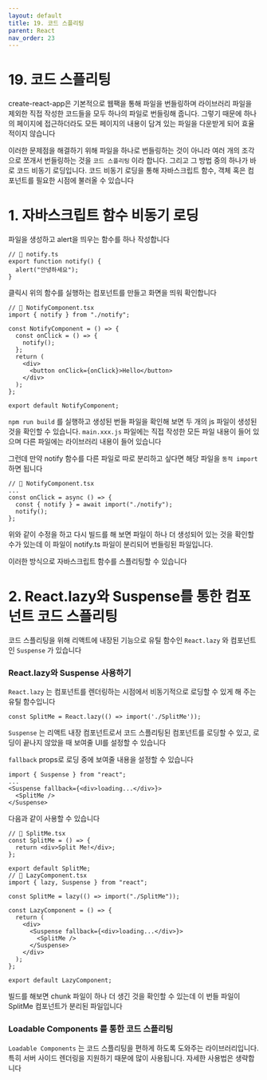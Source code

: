 ```yaml
---
layout: default
title: 19. 코드 스플리팅
parent: React
nav_order: 23
---
```


# 19. 코드 스플리팅

create-react-app은 기본적으로 웹팩을 통해 파일을 번들링하며 라이브러리 파일을 제외한 직접 작성한 코드들을 모두 하나의 파일로 번들링해 줍니다. 그렇기 때문에 하나의 페이지에 접근하더라도 모든 페이지의 내용이 담겨 있는 파일을 다운받게 되어 효율적이지 않습니다

이러한 문제점을 해결하기 위해 파일을 하나로 번들링하는 것이 아니라 여러 개의 조각으로 쪼개서 번들링하는 것을 `코드 스플리팅` 이라 합니다. 그리고 그 방법 중의 하나가 바로 코드 비동기 로딩입니다. 코드 비동기 로딩을 통해 자바스크립트 함수, 객체 혹은 컴포넌트를 필요한 시점에 불러올 수 있습니다

# 1. 자바스크립트 함수 비동기 로딩

파일을 생성하고 alert을 띄우는 함수를 하나 작성합니다

```tsx
// 📁 notify.ts
export function notify() {
  alert("안녕하세요");
}
```

클릭시 위의 함수를 실행하는 컴포넌트를 만들고 화면을 띄워 확인합니다

```tsx
// 📁 NotifyComponent.tsx
import { notify } from "./notify";

const NotifyComponent = () => {
  const onClick = () => {
    notify();
  };
  return (
    <div>
      <button onClick={onClick}>Hello</button>
    </div>
  );
};

export default NotifyComponent;
```

`npm run build` 를 실행하고 생성된 번들 파일을 확인해 보면 두 개의 js 파일이 생성된 것을 확인할 수 있습니다. `main.xxx.js` 파일에는 직접 작성한 모든 파일 내용이 들어 있으며 다른 파일에는 라이브러리 내용이 들어 있습니다

그런데 만약 notify 함수를 다른 파일로 따로 분리하고 싶다면 해당 파일을 `동적 import` 하면 됩니다

```tsx
// 📁 NotifyComponent.tsx
...
const onClick = async () => {
  const { notify } = await import("./notify");
  notify();
};
```

위와 같이 수정을 하고 다시 빌드를 해 보면 파일이 하나 더 생성되어 있는 것을 확인할 수가 있는데 이 파일이 notify.ts 파일이 분리되어 번들링된 파일입니다.

이러한 방식으로 자바스크립트 함수를 스플리팅할 수 있습니다

# 2. React.lazy와 Suspense를 통한 컴포넌트 코드 스플리팅

코드 스플리팅을 위해 리액트에 내장된 기능으로 유틸 함수인 `React.lazy` 와 컴포넌트인 `Suspense` 가 있습니다

### React.lazy와 Suspense 사용하기

`React.lazy` 는 컴포넌트를 렌더링하는 시점에서 비동기적으로 로딩할 수 있게 해 주는 유틸 함수입니다

```tsx
const SplitMe = React.lazy(() => import('./SplitMe'));
```

`Suspense` 는 리액트 내장 컴포넌트로서 코드 스플리팅된 컴포넌트를 로딩할 수 있고, 로딩이 끝나지 않았을 때 보여줄 UI를 설정할 수 있습니다

`fallback` props로 로딩 중에 보여줄 내용을 설정할 수 있습니다

```tsx
import { Suspense } from "react";
...
<Suspense fallback={<div>loading...</div>}>
  <SplitMe />
</Suspense>
```

다음과 같이 사용할 수 있습니다

```tsx
// 📁 SplitMe.tsx
const SplitMe = () => {
  return <div>Split Me!</div>;
};

export default SplitMe;
// 📁 LazyComponent.tsx
import { lazy, Suspense } from "react";

const SplitMe = lazy(() => import("./SplitMe"));

const LazyComponent = () => {
  return (
    <div>
      <Suspense fallback={<div>loading...</div>}>
        <SplitMe />
      </Suspense>
    </div>
  );
};

export default LazyComponent;
```

빌드를 해보면 chunk 파일이 하나 더 생긴 것을 확인할 수 있는데 이 번들 파일이 SplitMe 컴포넌트가 분리된 파일입니다

### Loadable Components 를 통한 코드 스플리팅

`Loadable Components` 는 코드 스플리팅을 편하게 하도록 도와주는 라이브러리입니다. 특히 서버 사이드 렌더링을 지원하기 때문에 많이 사용됩니다. 자세한 사용법은 생략합니다